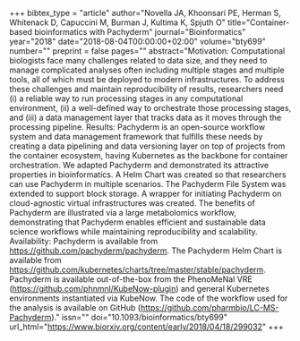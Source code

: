 +++
bibtex_type = "article"
author="Novella JA, Khoonsari PE, Herman S, Whitenack D, Capuccini M, Burman J, Kultima K, Spjuth O"
title="Container-based bioinformatics with Pachyderm"
journal="Bioinformatics"
year="2018"
date="2018-08-04T00:00:00+02:00"
volume="bty699"
number=""
preprint = false
pages=""
abstract="Motivation: Computational biologists face many challenges related to data size, and they need to manage complicated analyses often including multiple stages and multiple tools, all of which must be deployed to modern infrastructures. To address these challenges and maintain reproducibility of results, researchers need (i) a reliable way to run processing stages in any computational environment, (ii) a well-defined way to orchestrate those processing stages, and (iii) a data management layer that tracks data as it moves through the processing pipeline. Results: Pachyderm is an open-source workflow system and data management framework that fulfills these needs by creating a data pipelining and data versioning layer on top of projects from the container ecosystem, having Kubernetes as the backbone for container orchestration. We adapted Pachyderm and demonstrated its attractive properties in bioinformatics. A Helm Chart was created so that researchers can use Pachyderm in multiple scenarios. The Pachyderm File System was extended to support block storage. A wrapper for initiating Pachyderm on cloud-agnostic virtual infrastructures was created. The benefits of Pachyderm are illustrated via a large metabolomics workflow, demonstrating that Pachyderm enables efficient and sustainable data science workflows while maintaining reproducibility and scalability. Availability: Pachyderm is available from https://github.com/pachyderm/pachyderm. The Pachyderm Helm Chart is available from https://github.com/kubernetes/charts/tree/master/stable/pachyderm. Pachyderm is available out-of-the-box from the PhenoMeNal VRE (https://github.com/phnmnl/KubeNow-plugin) and general Kubernetes environments instantiated via KubeNow. The code of the workflow used for the analysis is available on GitHub (https://github.com/pharmbio/LC-MS-Pachyderm)."
issn=""
doi="10.1093/bioinformatics/bty699"
url_html="https://www.biorxiv.org/content/early/2018/04/18/299032"
+++
